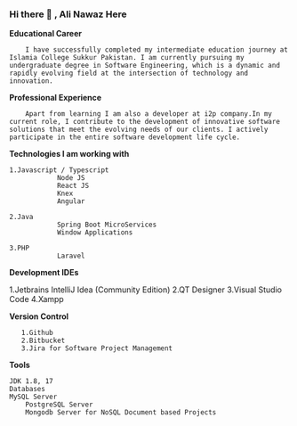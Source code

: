 ### Hi there 👋 , Ali Nawaz Here

**Educational Career**
	
		I have successfully completed my intermediate education journey at Islamia College Sukkur Pakistan. I am currently pursuing my undergraduate degree in Software Engineering, which is a dynamic and rapidly evolving field at the intersection of technology and innovation.

**Professional Experience**

		Apart from learning I am also a developer at i2p company.In my current role, I contribute to the development of innovative software solutions that meet the evolving needs of our clients. I actively participate in the entire software development life cycle.

**Technologies I am working with**
	
	1.Javascript / Typescript
				Node JS
				React JS
				Knex
		  		Angular
		
	2.Java
				Spring Boot MicroServices
				Window Applications

  	3.PHP
   				Laravel

**Development IDEs**
	
1.Jetbrains IntelliJ Idea (Community Edition)
2.QT Designer
3.Visual Studio Code
4.Xampp

**Version Control**

       1.Github
       2.Bitbucket
       3.Jira for Software Project Management

**Tools**

	JDK 1.8, 17
	Databases
 	MySQL Server
        PostgreSQL Server
        Mongodb Server for NoSQL Document based Projects
